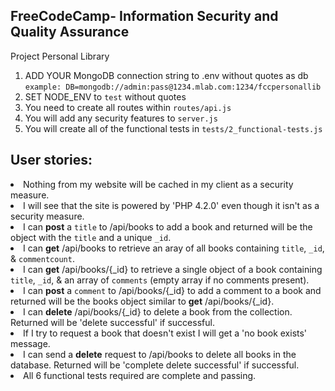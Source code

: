 ## **FreeCodeCamp**- Information Security and Quality Assurance

Project Personal Library

1. ADD YOUR MongoDB connection string to .env without quotes as db
   `example: DB=mongodb://admin:pass@1234.mlab.com:1234/fccpersonallib`
2. SET NODE_ENV to `test` without quotes
3. You need to create all routes within `routes/api.js`
4. You will add any security features to `server.js`
5. You will create all of the functional tests in `tests/2_functional-tests.js`

## User stories:

<li>Nothing from my website will be cached in my client as a security measure.</li>
<li>I will see that the site is powered by 'PHP 4.2.0' even though it isn't as a security measure.</li>
<li>I can <b>post</b> a <code>title</code> to /api/books to add a book and returned will be the object with the <code>title</code> and a unique <code>_id</code>.</li>
<li>I can <b>get</b> /api/books to retrieve an aray of all books containing <code>title</code>, <code>_id</code>, & <code>commentcount</code>.</li>
<li>I can <b>get</b> /api/books/{_id} to retrieve a single object of a book containing <code>title</code>, <code>_id</code>, & an array of <code>comments</code> (empty array if no comments present).</li>
<li>I can <b>post</b> a <code>comment</code> to /api/books/{_id} to add a comment to a book and returned will be the books object similar to <b>get</b> /api/books/{_id}.</li>
<li>I can <b>delete</b> /api/books/{_id} to delete a book from the collection. Returned will be 'delete successful' if successful.</li>
<li>If I try to request a book that doesn't exist I will get a 'no book exists' message.</li>
<li>I can send a <b>delete</b> request to /api/books to delete all books in the database. Returned will be 'complete delete successful' if successful.</li>
<li>All 6 functional tests required are complete and passing.</li>
